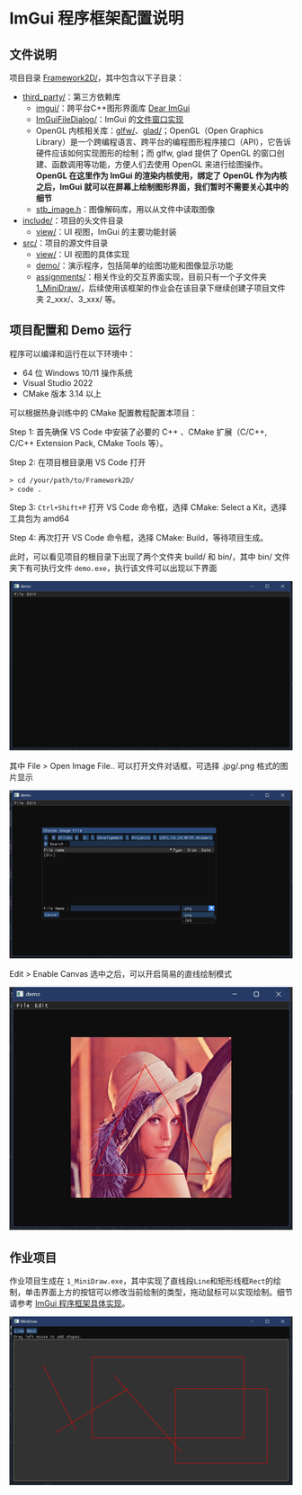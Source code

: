 # ImGui 程序框架配置说明

## 文件说明

项目目录 [Framework2D/](../../../Framework2D/)，其中包含以下子目录：
- [third_party/](../../../Framework2D/third_party/)：第三方依赖库
    - [imgui/](../../../Framework2D/third_party/imgui/)：跨平台C++图形界面库 [Dear ImGui](https://github.com/ocornut/imgui)
    - [ImGuiFileDialog/](../../../Framework2D/third_party/ImGuiFileDialog/)：ImGui 的[文件窗口实现](https://github.com/aiekick/ImGuiFileDialog)
    - OpenGL 内核相关库：[glfw/](../../../Framework2D/third_party/glfw/)、[glad/](../../../Framework2D/third_party/glad/)；OpenGL（Open Graphics Library）是一个跨编程语言、跨平台的编程图形程序接口（API），它告诉硬件应该如何实现图形的绘制；而 glfw, glad 提供了 OpenGL 的窗口创建、函数调用等功能，方便人们去使用 OpenGL 来进行绘图操作。**OpenGL 在这里作为 ImGui 的渲染内核使用，绑定了 OpenGL 作为内核之后，ImGui 就可以在屏幕上绘制图形界面，我们暂时不需要关心其中的细节**
    - [stb_image.h](../../../Framework2D/include/stb_image.h)：图像解码库，用以从文件中读取图像
- [include/](../../../Framework2D/include/)：项目的头文件目录
    - [view/](../../../Framework2D/include/view/)：UI 视图，ImGui 的主要功能封装
- [src/](../../../Framework2D/src/)：项目的源文件目录
    - [view/](../../../Framework2D/src/view/)：UI 视图的具体实现
    - [demo/](../../../Framework2D/src/demo/)：演示程序，包括简单的绘图功能和图像显示功能
    - [assignments/](../../../Framework2D/src/assignments/)：相关作业的交互界面实现，目前只有一个子文件夹 [1_MiniDraw/](../../../Framework2D/src/assignments/1_MiniDraw/)，后续使用该框架的作业会在该目录下继续创建子项目文件夹 2_xxx/、3_xxx/ 等。

## 项目配置和 Demo 运行

程序可以编译和运行在以下环境中：
- 64 位 Windows 10/11 操作系统
- Visual Studio 2022
- CMake 版本 3.14 以上

可以根据热身训练中的 CMake 配置教程配置本项目：

Step 1: 首先确保 VS Code 中安装了必要的 C++ 、CMake 扩展（C/C++, C/C++ Extension Pack, CMake Tools 等）。

Step 2: 在项目根目录用 VS Code 打开

```shell
> cd /your/path/to/Framework2D/ 
> code .
```
Step 3: `Ctrl+Shift+P` 打开 VS Code 命令框，选择 CMake: Select a Kit，选择工具包为 amd64

Step 4: 再次打开 VS Code 命令框，选择 CMake: Build，等待项目生成。

此时，可以看见项目的根目录下出现了两个文件夹 build/ 和 bin/，其中 bin/ 文件夹下有可执行文件 `demo.exe`，执行该文件可以出现以下界面

![](figs/demo_0.png)

其中 File > Open Image File.. 可以打开文件对话框，可选择 .jpg/.png 格式的图片显示

![](figs/demo_0.5.png)

Edit > Enable Canvas 选中之后，可以开启简易的直线绘制模式

![](figs/demo_1.png)

## 作业项目

作业项目生成在 `1_MiniDraw.exe`，其中实现了直线段`Line`和矩形线框`Rect`的绘制，单击界面上方的按钮可以修改当前绘制的类型，拖动鼠标可以实现绘制。细节请参考 [ImGui 程序框架具体实现](framework_details.md)。

![](figs/demo_2.png)


